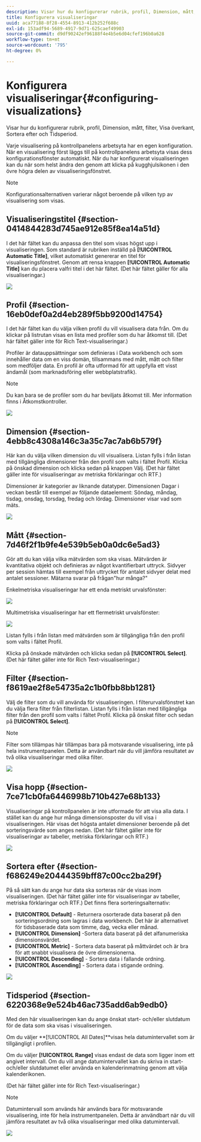 ```yaml
---
description: Visar hur du konfigurerar rubrik, profil, Dimension, mått, filter, Visa överkant, Sortera efter och Tidsperiod.
title: Konfigurera visualiseringar
uuid: aca77188-8f28-4554-8913-412b252f688c
exl-id: 153adf94-5689-4917-9d71-625caef49903
source-git-commit: d9df90242ef96188f4e4b5e6d04cfef196b0a628
workflow-type: tm+mt
source-wordcount: '795'
ht-degree: 0%

---
```


# Konfigurera visualiseringar{#configuring-visualizations}

Visar hur du konfigurerar rubrik, profil, Dimension, mått, filter, Visa överkant, Sortera efter och Tidsperiod.

Varje visualisering på kontrollpanelens arbetsyta har en egen konfiguration. När en visualisering först läggs till på kontrollpanelens arbetsyta visas dess konfigurationsfönster automatiskt. När du har konfigurerat visualiseringen kan du när som helst ändra den genom att klicka på kugghjulsikonen i den övre högra delen av visualiseringsfönstret.

>[!NOTE]
>
>Konfigurationsalternativen varierar något beroende på vilken typ av visualisering som visas.

## Visualiseringstitel {#section-0414844283d745ae912e85f8ea14a51d}

I det här fältet kan du anpassa den titel som visas högst upp i visualiseringen. Som standard är rubriken inställd på **[!UICONTROL Automatic Title]**, vilket automatiskt genererar en titel för visualiseringsfönstret. Genom att rensa knappen **[!UICONTROL Automatic Title]** kan du placera valfri titel i det här fältet. (Det här fältet gäller för alla visualiseringar.)

![](assets/title.png)

## Profil {#section-16eb0def0a2d4eb289f5bb9200d14754}

I det här fältet kan du välja vilken profil du vill visualisera data från. Om du klickar på listrutan visas en lista med profiler som du har åtkomst till. (Det här fältet gäller inte för Rich Text-visualiseringar.)

Profiler är datauppsättningar som definieras i Data workbench och som innehåller data om en viss domän, tillsammans med mått, mått och filter som medföljer data. En profil är ofta utformad för att uppfylla ett visst ändamål (som marknadsföring eller webbplatstrafik).

>[!NOTE]
>
>Du kan bara se de profiler som du har beviljats åtkomst till. Mer information finns i Åtkomstkontroller.

![](assets/profile.png)

## Dimension {#section-4ebb8c4308a146c3a35c7ac7ab6b579f}

Här kan du välja vilken dimension du vill visualisera. Listan fylls i från listan med tillgängliga dimensioner från den profil som valts i fältet Profil. Klicka på önskad dimension och klicka sedan på knappen Välj. (Det här fältet gäller inte för visualiseringar av metriska förklaringar och RTF.)

Dimensioner är kategorier av liknande datatyper. Dimensionen Dagar i veckan består till exempel av följande dataelement: Söndag, måndag, tisdag, onsdag, torsdag, fredag och lördag. Dimensioner visar vad som mäts.

![](assets/dimension.png)

## Mått {#section-7d46f2f1b9fe4e539b5eb0a0dc6e5ad3}

Gör att du kan välja vilka mätvärden som ska visas. Mätvärden är kvantitativa objekt och definieras av något kvantifierbart uttryck. Sidvyer per session hämtas till exempel från uttrycket för antalet sidvyer delat med antalet sessioner. Mätarna svarar på frågan&quot;hur många?&quot;

Enkelmetriska visualiseringar har ett enda metriskt urvalsfönster:

![](assets/metrics2.png)

Multimetriska visualiseringar har ett flermetriskt urvalsfönster:

![](assets/metrics.png)

Listan fylls i från listan med mätvärden som är tillgängliga från den profil som valts i fältet Profil.

Klicka på önskade mätvärden och klicka sedan på **[!UICONTROL Select]**. (Det här fältet gäller inte för Rich Text-visualiseringar.)

## Filter {#section-f8619ae2f8e54735a2c1b0fbb8bb1281}

Välj de filter som du vill använda för visualiseringen. I filterurvalsfönstret kan du välja flera filter från filterlistan. Listan fylls i från listan med tillgängliga filter från den profil som valts i fältet Profil. Klicka på önskat filter och sedan på **[!UICONTROL Select]**.

>[!NOTE]
>
>Filter som tillämpas här tillämpas bara på motsvarande visualisering, inte på hela instrumentpanelen. Detta är användbart när du vill jämföra resultatet av två olika visualiseringar med olika filter.

![](assets/filter.png)

## Visa hopp {#section-7ce71cb0fa6446998b710b427e68b133}

Visualiseringar på kontrollpanelen är inte utformade för att visa alla data. I stället kan du ange hur många dimensionsposter du vill visa i visualiseringen. Här visas det högsta antalet dimensioner beroende på det sorteringsvärde som anges nedan. (Det här fältet gäller inte för visualiseringar av tabeller, metriska förklaringar och RTF.)

![](assets/display_top.png)

## Sortera efter {#section-f686249e20444359bff87c00cc2ba29f}

På så sätt kan du ange hur data ska sorteras när de visas inom visualiseringen. (Det här fältet gäller inte för visualiseringar av tabeller, metriska förklaringar och RTF.) Det finns flera sorteringsalternativ:

* **[!UICONTROL Default]** - Returnera osorterade data baserat på den sorteringsordning som lagras i data workbench. Det här är alternativet för tidsbaserade data som timme, dag, vecka eller månad.
* **[!UICONTROL Dimension]** -Sortera data baserat på det alfanumeriska dimensionsvärdet.
* **[!UICONTROL Metric]** - Sortera data baserat på måttvärdet och är bra för att snabbt visualisera de övre dimensionerna.
* **[!UICONTROL Descending]** - Sortera data i fallande ordning.
* **[!UICONTROL Ascending]** - Sortera data i stigande ordning.

![](assets/sort_by.png)

## Tidsperiod {#section-6220368e9e524b46ac735add6ab9edb0}

Med den här visualiseringen kan du ange önskat start- och/eller slutdatum för de data som ska visas i visualiseringen.

Om du väljer **[!UICONTROL All Dates]**visas hela datumintervallet som är tillgängligt i profilen.

Om du väljer **[!UICONTROL Range]** visas endast de data som ligger inom ett angivet intervall. Om du vill ange datumintervallet kan du skriva in start- och/eller slutdatumet eller använda en kalenderinmatning genom att välja kalenderikonen.

(Det här fältet gäller inte för Rich Text-visualiseringar.)

>[!NOTE]
>
>Datumintervall som används här används bara för motsvarande visualisering, inte för hela instrumentpanelen. Detta är användbart när du vill jämföra resultatet av två olika visualiseringar med olika datumintervall.

![](assets/time_period.png)
